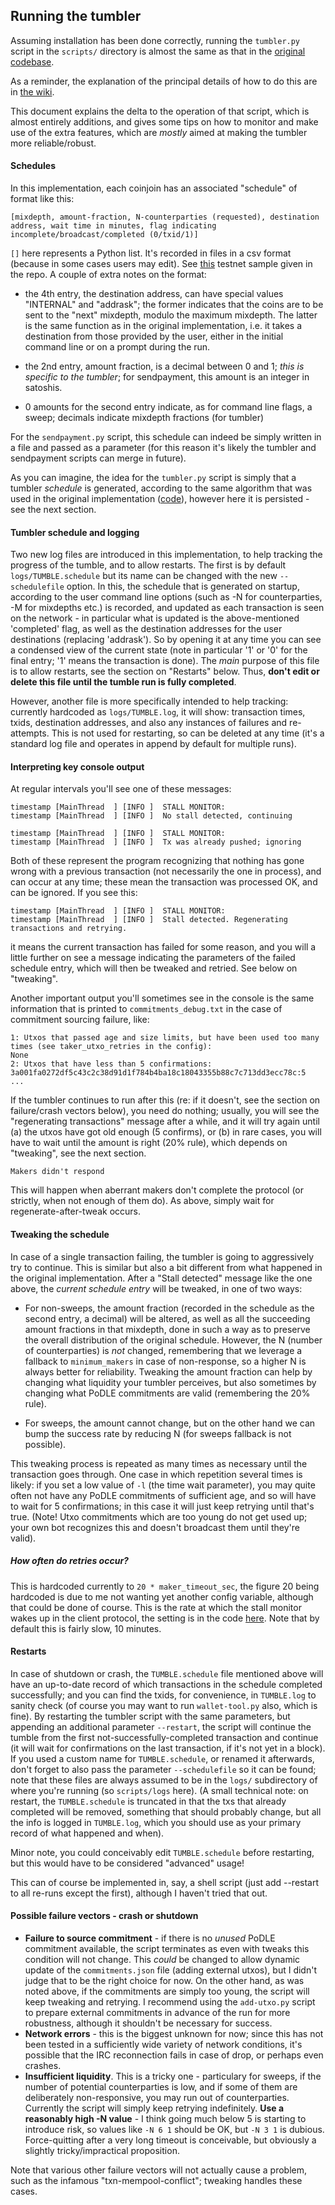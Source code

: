 ## Running the tumbler

Assuming installation has been done correctly, running the `tumbler.py` script in the `scripts/` directory is almost the same as that in the [original codebase](https://github.com/Joinmarket-Org/joinmarket).

As a reminder, the explanation of the principal details of how to do this are in [the wiki](https://github.com/JoinMarket-Org/joinmarket/wiki/Step-by-step-running-the-tumbler).

This document explains the delta to the operation of that script, which is almost entirely additions, and gives some tips on how to monitor and make use of the extra features, which are *mostly* aimed at making the tumbler more reliable/robust.

#### Schedules

In this implementation, each coinjoin has an associated "schedule" of format like this:

```
[mixdepth, amount-fraction, N-counterparties (requested), destination address, wait time in minutes, flag indicating incomplete/broadcast/completed (0/txid/1)]
```

`[]` here represents a Python list. It's recorded in files in a csv format (because in some cases users may edit). See [this](https://github.com/AdamISZ/joinmarket-clientserver/blob/master/scripts/sample-schedule-for-testnet) testnet sample given in the repo. A couple of extra notes on the format:

* the 4th entry, the destination address, can have special values "INTERNAL" and "addrask"; the former indicates that the coins are to be sent to the "next" mixdepth, modulo the maximum mixdepth. The latter is the same function as in the original implementation, i.e. it takes a destination from those provided by the user, either in the initial command line or on a prompt during the run.

* the 2nd entry, amount fraction, is a decimal between 0 and 1; *this is specific to the tumbler*; for sendpayment, this amount is an integer in satoshis.

* 0 amounts for the second entry indicate, as for command line flags, a sweep; decimals indicate mixdepth fractions (for tumbler)

For the `sendpayment.py` script, this schedule can indeed be simply written in a file and passed as a parameter (for this reason it's likely the tumbler and sendpayment scripts can merge in future).

As you can imagine, the idea for the `tumbler.py` script is simply that a tumbler *schedule* is generated, according to the same algorithm that was used in the original implementation ([code](https://github.com/AdamISZ/joinmarket-clientserver/blob/master/jmclient/jmclient/schedule.py#L61-L133)), however here it is persisted - see the next section.

#### Tumbler schedule and logging

Two new log files are introduced in this implementation, to help tracking the progress of the tumble, and to allow restarts. The first is by default `logs/TUMBLE.schedule` but its name can be changed with the new `--schedulefile` option. In this, the schedule that is generated on startup, according to the user command line options (such as -N for counterparties, -M for mixdepths etc.) is recorded, and updated as each transaction is seen on the network - in particular what is updated is the above-mentioned 'completed' flag, as well as the destination addresses for the user destinations (replacing 'addrask'). So by opening it at any time you can see a condensed view of the current state (note in particular '1' or '0' for the final entry; '1' means the transaction is done). The *main* purpose of this file is to allow restarts, see the section on "Restarts" below. Thus, **don't edit or delete this file until the tumble run is fully completed**.

However, another file is more specifically intended to help tracking: currently hardcoded as `logs/TUMBLE.log`, it will show: transaction times, txids, destination addresses, and also any instances of failures and re-attempts. This is not used for restarting, so can be deleted at any time (it's a standard log file and operates in append by default for multiple runs).


#### Interpreting key console output

At regular intervals you'll see one of these messages:

```
timestamp [MainThread  ] [INFO ]  STALL MONITOR:
timestamp [MainThread  ] [INFO ]  No stall detected, continuing
```

```
timestamp [MainThread  ] [INFO ]  STALL MONITOR:
timestamp [MainThread  ] [INFO ]  Tx was already pushed; ignoring
```

Both of these represent the program recognizing that nothing has gone wrong with a previous transaction (not necessarily the one in process), and can occur at any time; these mean the transaction was processed OK, and can be ignored. If you see this:

```
timestamp [MainThread  ] [INFO ]  STALL MONITOR:
timestamp [MainThread  ] [INFO ]  Stall detected. Regenerating transactions and retrying.
```

it means the current transaction has failed for some reason, and you will a little further on see a message indicating the parameters of the failed schedule entry, which will then be tweaked and retried. See below on "tweaking".

Another important output you'll sometimes see in the console is the same information that is printed to `commitments_debug.txt` in the case of commitment sourcing failure, like:

```
1: Utxos that passed age and size limits, but have been used too many times (see taker_utxo_retries in the config):
None
2: Utxos that have less than 5 confirmations:
3a001fa0272df5c43c2c38d91d1f784b4ba18c18043355b88c7c713dd3ecc78c:5
...
```

If the tumbler continues to run after this (re: if it doesn't, see the section on failure/crash vectors below), you need do nothing; usually, you will see the "regenerating transactions" message after a while, and it will try again until (a) the utxos have got old enough (5 confirms), or (b) in rare cases, you will have to wait until the amount is right (20% rule), which depends on "tweaking", see the next section.

```
Makers didn't respond
```
This will happen when aberrant makers don't complete the protocol (or strictly, when not enough of them do). As above, simply wait for regenerate-after-tweak occurs.

#### Tweaking the schedule

In case of a single transaction failing, the tumbler is going to aggressively try to continue. This is similar but also a bit different from what happened in the original implementation. After a "Stall detected" message like the one above, the *current schedule entry* will be tweaked, in one of two ways:

* For non-sweeps, the amount fraction (recorded in the schedule as the second entry, a decimal) will be altered, as well as all the succeeding amount fractions in that mixdepth, done in such a way as to preserve the overall distribution of the original schedule. However, the N (number of counterparties) is *not* changed, remembering that we leverage a fallback to `minimum_makers` in case of non-response, so a higher N is always better for reliability. Tweaking the amount fraction can help by changing what liquidity your tumbler perceives, but also sometimes by changing what PoDLE commitments are valid (remembering the 20% rule).

* For sweeps, the amount cannot change, but on the other hand we can bump the success rate by reducing N (for sweeps fallback is not possible).

This tweaking process is repeated as many times as necessary until the transaction goes through. One case in which repetition several times is likely: if you set a low value of `-l` (the time wait parameter), you may quite often not have any PoDLE commitments of sufficient age, and so will have to wait for 5 confirmations; in this case it will just keep retrying until that's true. (Note! Utxo commitments which are too young do not get used up; your own bot recognizes this and doesn't broadcast them until they're valid).

##### How often do retries occur?

This is hardcoded currently to `20 * maker_timeout_sec`, the figure 20 being hardcoded is due to me not wanting yet another config variable, although that could be done of course. This is the rate at which the stall monitor wakes up in the client protocol, the setting is in the code [here](https://github.com/AdamISZ/joinmarket-clientserver/blob/master/jmclient/jmclient/client_protocol.py#L87). Note that by default this is fairly slow, 10 minutes.

#### Restarts

In case of shutdown or crash, the `TUMBLE.schedule` file mentioned above will have an up-to-date record of which transactions in the schedule completed successfully; and you can find the txids, for convenience, in `TUMBLE.log` to sanity check (of course you may want to run `wallet-tool.py` also, which is fine). By restarting the tumbler script with the same parameters, but appending an additional parameter `--restart`, the script will continue the tumble from the first not-successfully-completed transaction and continue (it will wait for confirmations on the last transaction, if it's not yet in a block). If you used a custom name for `TUMBLE.schedule`, or renamed it afterwards, don't forget to also pass the parameter `--schedulefile` so it can be found; note that these files are always assumed to be in the `logs/` subdirectory of where you're running (so `scripts/logs` here). (A small technical note: on restart, the `TUMBLE.schedule` is truncated in that the txs that already completed will be removed, something that should probably change, but all the info is logged in `TUMBLE.log`, which you should use as your primary record of what happened and when).

Minor note, you could conceivably edit `TUMBLE.schedule` before restarting, but this would have to be considered "advanced" usage!

This can of course be implemented in, say, a shell script (just add --restart to all re-runs except the first), although I haven't tried that out.

#### Possible failure vectors - crash or shutdown

* **Failure to source commitment** - if there is no *unused* PoDLE commitment available, the script terminates as even with tweaks this condition will not change. This *could* be changed to allow dynamic update of the `commitments.json` file (adding external utxos), but I didn't judge that to be the right choice for now. On the other hand, as was noted above, if the commitments are simply too young, the script will keep tweaking and retrying. I recommend using the `add-utxo.py` script to prepare external commitments in advance of the run for more robustness, although it shouldn't be necessary for success.
* **Network errors** - this is the biggest unknown for now; since this has not been tested in a sufficiently wide variety of network conditions, it's possible that the IRC reconnection fails in case of drop, or perhaps even crashes.
* **Insufficient liquidity**. This is a tricky one - particulary for sweeps, if the number of potential counterparties is low, and if some of them are deliberately non-responsive, you may run out of counterparties. Currently the script will simply keep retrying indefinitely. **Use a reasonably high -N value** - I think going much below 5 is starting to introduce risk, so values like `-N 6 1` should be OK, but `-N 3 1` is dubious. Force-quitting after a very long timeout is conceivable, but obviously a slightly tricky/impractical proposition.

Note that various other failure vectors will not actually cause a problem, such as the infamous "txn-mempool-conflict"; tweaking handles these cases.


